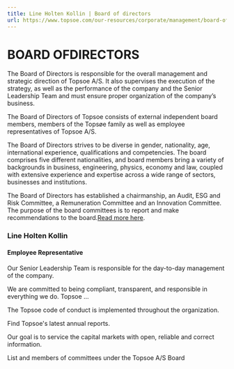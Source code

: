 ```yaml
---
title: Line Holten Kollin | Board of directors
url: https://www.topsoe.com/our-resources/corporate/management/board-of-directors/line-holten-kollin#main-content
---
```


# BOARD OFDIRECTORS

The Board of Directors is responsible for the overall management and strategic direction of Topsoe A/S. It also supervises the execution of the strategy, as well as the performance of the company and the Senior Leadership Team and must ensure proper organization of the company’s business.

The Board of Directors of Topsoe consists of external independent board members, members of the Topsøe family as well as employee representatives of Topsoe A/S.

The Board of Directors strives to be diverse in gender, nationality, age, international experience, qualifications and competencies. The board comprises five different nationalities, and board members bring a variety of backgrounds in business, engineering, physics, economy and law, coupled with extensive experience and expertise across a wide range of sectors, businesses and institutions.

The Board of Directors has established a chairmanship, an Audit, ESG and Risk Committee, a Remuneration Committee and an Innovation Committee. The purpose of the board committees is to report and make recommendations to the board.[Read more here](/our-resources/corporate/management/corporate-governance/board-committees).

### Line Holten Kollin

#### Employee Representative

Our Senior Leadership Team is responsible for the day-to-day management of the company.

We are committed to being compliant, transparent, and responsible in everything we do. Topsoe ...

The Topsoe code of conduct is implemented throughout the organization.

Find Topsoe's latest annual reports.

Our goal is to service the capital markets with open, reliable and correct information.

List and members of committees under the Topsoe A/S Board